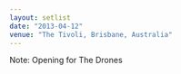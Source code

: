 ```yaml
---
layout: setlist
date: "2013-04-12"
venue: "The Tivoli, Brisbane, Australia"
---
```


Note: Opening for The Drones
